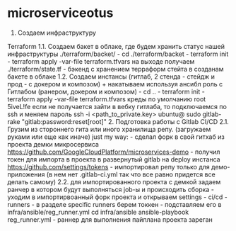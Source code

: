 # microserviceotus

1. Создаем инфраструктуру

Terraform
1.1. Создаем бакет в облаке, где будем хранить статус нашей инфраструктуры ./terraform/backet/
    - cd ./terraform/backet
    - terraform init
    - terraform apply -var-file terraform.tfvars
    на выходе получаем ./terraform/state.tf - бэкенд с хранением терраформ стейта в созданам бакете в облаке
1.2. Создаем инстансы (гитлаб, 2 стенда - стейдж и прод - с докером и композом) +  накатываем используя ансибл роль с Гитлабом (ранером, докером и композом)
    - cd ..
    - terraform init
    - terraform apply -var-file terraform.tfvars
    креды по умолчанию
    root
    5iveL!fe
    если не получается зайти в вебку гитлаба, то подключаемся по ssh и меняем пароль
     ssh -i <path_to_private.key> ubuntu@<gitlabci server ip>
     sudo gitlab-rake "gitlab:password:reset[root]"
2. Подготовка работы с Gitlab CI/CD
2.1. Грузим из стороннего гита или иного хранилища репу. (загружаем руками или еще как иначе)
     just my way:
      - сделал форк в свой гитхаб из проекта демки микросервиса https://github.com/GoogleCloudPlatform/microservices-demo
      - получил токен для импорта в проекта в развернутый gitlab на deploy инстанса
      https://github.com/settings/tokens
      - импортировал репу только для демо-приложения (в нем нет .gitlab-ci.yml так что все равно придется все делать самому)
2.2. для импортированного проекта с демкой задаем ранчер в котором будут выполняться job-ы и происходить сборка
     - уходим в импортирвоанный форк проекта и открываем settings - ci/cd - runners
     - в разделе specific runners берем токкен
     - подставляем его в infra/ansible/reg_runner.yml
       cd infra/ansible
       ansible-playbook reg_runner.yml
     - раннер для выполнения пайплана проекта зареган
